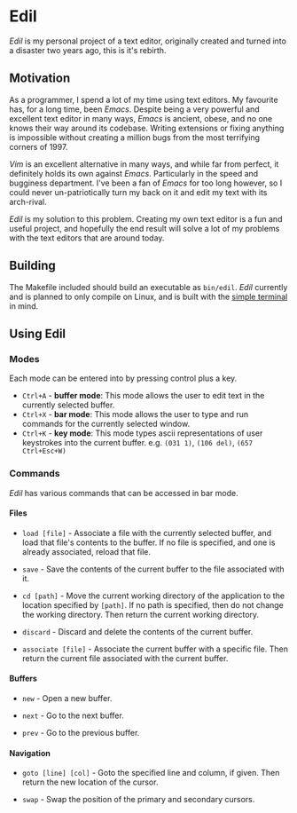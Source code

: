# Edil

*Edil* is my personal project of a text editor, originally
created and turned into a disaster two years ago, this is
it's rebirth.

## Motivation

As a programmer, I spend a lot of my time using text editors.
My favourite has, for a long time, been *Emacs*. Despite being
a very powerful and excellent text editor in many ways, *Emacs*
is ancient, obese, and no one knows their way around its codebase.
Writing extensions or fixing anything is impossible without creating
a million bugs from the most terrifying corners of 1997.

*Vim* is an excellent alternative in many ways, and while far
from perfect, it definitely holds its own against *Emacs*. 
Particularly in the speed and bugginess department. I've been a
fan of *Emacs* for too long however, so I could never 
un-patriotically turn my back on it and edit my text with its 
arch-rival.

*Edil* is my solution to this problem. Creating my own text editor
is a fun and useful project, and hopefully the end result will solve
a lot of my problems with the text editors that are around today.

## Building

The Makefile included should build an executable as `bin/edil`.
*Edil* currently and is planned to only compile on Linux, and
is built with the [simple terminal](https://st.suckless.org/)
in mind.

## Using Edil

### Modes

Each mode can be entered into by pressing control plus a key.

* `Ctrl+A` - **buffer mode**: This mode allows the user to edit text in
                              the currently selected buffer.
* `Ctrl+X` - **bar mode**: This mode allows the user to type and run
                           commands for the currently selected window.
* `Ctrl+K` - **key mode**: This mode types ascii representations of user
                           keystrokes into the current buffer. e.g. 
                           `(031 1)`, `(106 del)`, `(657 Ctrl+Esc+W)`


### Commands

*Edil* has various commands that can be accessed in bar mode.

#### Files

* `load [file]` - Associate a file with the currently selected buffer,
                  and load that file's contents to the buffer. If no
                  file is specified, and one is already associated, reload
                  that file.

* `save` - Save the contents of the current buffer to the file associated with it.

* `cd [path]` - Move the current working directory of the application to
                the location specified by `[path]`. If no path is specified,
                then do not change the working directory. Then return the
                current working directory.

* `discard` - Discard and delete the contents of the current buffer.

* `associate [file]` - Associate the current buffer with a specific file. Then
                       return the current file associated with the current buffer.


#### Buffers

* `new` - Open a new buffer.

* `next` - Go to the next buffer.

* `prev` - Go to the previous buffer.

#### Navigation

* `goto [line] [col]` - Goto the specified line and column, if given. Then return
                        the new location of the cursor.

* `swap` - Swap the position of the primary and secondary cursors.
